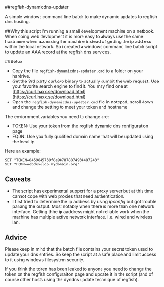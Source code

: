 ##regfish-dynamicdns-updater

A simple windows command line batch to make dynamic updates to regfish dns hosting.

##Why this script
I'm running a small development machine on a netbook.
When doing web devlopment it is more easy to always use the same hostname when accessing the machine instead of getting the ip address within the local network.
So i created a windows command line batch script to update an AAA record at the regfish dns services.

##Setup

* Copy the file `regfish-dynamicdns-updater.cmd` to a folder on your hardrive.
* Get the 3rd party _curl.exe_ binary to actually sumbit the web request. Use your favorite search engine to find it. You may find one at [https://curl.haxx.se/download.html](https://curl.haxx.se/download.html)
* Open the `regfish-dynamicdns-updater.cmd` file in notepad, scroll down and change the setting to meet your token and hostname

The enviornment variables you need to change are:

* TOKEN: Use your token from the regfish dynamic dns configuration page
* FQDN: Use you fully qualified domain name that will be updated using the local ip.

Here an example:

    SET "TOKEN=8459845739f8e987878874934487243"
    SET "FQDN=webdevelop.mydomain.org"

## Caveats

* The script has experimental support for a proxy server but at this time cannot cope with web proxies that need authentication.
* I first tried to determine the ip address by using _ipconfig_ but got trouble parsing the output. Most notably when there is more than one network interface. Getting thhe ip aaddress might not reliable work when the machine has multiple active network interface. i.e. wired and wireless lan.

## Advice
Please keep in mind that the batch file contains your secret token used to update your dns entries. So keep the script at a safe place and limit access to it using windows filesystem security.

If you think the token has been leaked to anyone you need to change the token on the regfish configuraiton page and update it in the script (and of course other hosts using the dyndns update technique of regfish).




